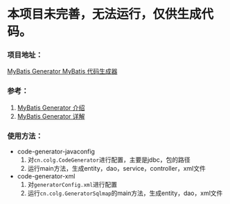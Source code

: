 # 本项目未完善，无法运行，仅供生成代码。

### 项目地址：
[MyBatis Generator MyBatis 代码生成器](https://github.com/colg-cloud/code-generator)

### 参考：
1. [MyBatis Generator 介绍](http://mbg.cndocs.ml/)
2. [MyBatis Generator 详解](https://blog.csdn.net/isea533/article/details/42102297)

### 使用方法：
- code-generator-javaconfig
	1. 对`cn.colg.CodeGenerator`进行配置，主要是jdbc，包的路径
	2. 运行main方法，生成entity，dao，service，controller，xml文件
- code-generator-xml
	1. 对`generatorConfig.xml`进行配置
	2. 运行`cn.colg.GeneratorSqlmap`的main方法，生成entity，dao，xml文件